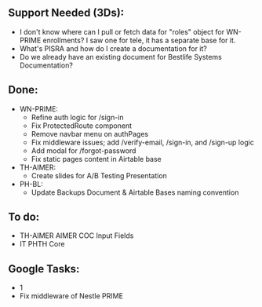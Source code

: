 ## Support Needed (3Ds):
  - I don't know where can I pull or fetch data for "roles" object for WN-PRIME enrollments? I saw one for tele, it has a separate base for it.
  - What's PISRA and how do I create a documentation for it?
  - Do we already have an existing document for Bestlife Systems Documentation?
## Done:
  - WN-PRIME:
    - Refine auth logic for /sign-in
    - Fix ProtectedRoute component
    - Remove navbar menu on authPages
    - Fix middleware issues; add /verify-email, /sign-in, and /sign-up logic
    - Add modal for /forgot-password
    - Fix static pages content in Airtable base
  - TH-AIMER:
    - Create slides for A/B Testing Presentation
  - PH-BL:
    - Update Backups Document & Airtable Bases naming convention
## To do:
  - TH-AIMER AIMER COC Input Fields
  - IT PHTH Core
## Google Tasks:
  - 1
  - Fix middleware of Nestle PRIME